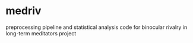 # medriv
preprocessing pipeline and statistical analysis code for binocular rivalry in long-term meditators project 
